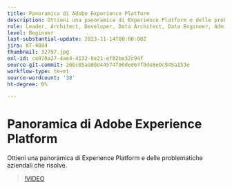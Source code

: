 ```yaml
---
title: Panoramica di Adobe Experience Platform
description: Ottieni una panoramica di Experience Platform e delle problematiche aziendali che risolve.
role: Leader, Architect, Developer, Data Architect, Data Engineer, Admin, User
level: Beginner
last-substantial-update: 2023-11-14T00:00:00Z
jira: KT-4804
thumbnail: 32797.jpg
exl-id: ce870a27-4ae4-4132-8e21-ef82be32c94f
source-git-commit: 286c85aa88d44574f00ded67f0de8e0c945a153e
workflow-type: tm+mt
source-wordcount: '38'
ht-degree: 0%

---
```


# Panoramica di Adobe Experience Platform

Ottieni una panoramica di Experience Platform e delle problematiche aziendali che risolve.

>[!VIDEO](https://video.tv.adobe.com/v/32797?learn=on&enablevpops)



